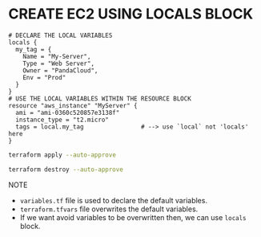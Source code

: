 # CREATE EC2 USING LOCALS BLOCK
```hcl
# DECLARE THE LOCAL VARIABLES
locals {
  my_tag = {
    Name = "My-Server",
    Type = "Web Server",
    Owner = "PandaCloud",
    Env = "Prod"
  }
}
# USE THE LOCAL VARIABLES WITHIN THE RESOURCE BLOCK
resource "aws_instance" "MyServer" {
  ami = "ami-0360c520857e3138f"
  instance_type = "t2.micro"
  tags = local.my_tag                # --> use `local` not 'locals' here
}
```

```sh
terraform apply --auto-approve
```
```sh
terraform destroy --auto-approve
```

NOTE
* `variables.tf` file is used to declare the default variables.
* `terraform.tfvars` file overwrites the default variables.
* If we want avoid variables to be overwritten then, we can use `locals` block.
